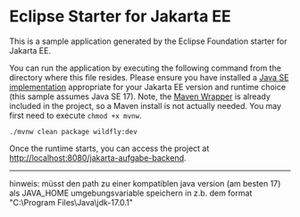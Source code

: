 # Eclipse Starter for Jakarta EE
This is a sample application generated by the Eclipse Foundation starter for Jakarta EE.

You can run the application by executing the following command from the directory where this file resides. Please ensure you have installed a [Java SE implementation](https://adoptium.net) appropriate for your Jakarta EE version and runtime choice (this sample assumes Java SE 17). Note, the [Maven Wrapper](https://maven.apache.org/wrapper/) is already included in the project, so a Maven install is not actually needed. You may first need to execute `chmod +x mvnw`.

```
./mvnw clean package wildfly:dev
```

Once the runtime starts, you can access the project at [http://localhost:8080/jakarta-aufgabe-backend](http://localhost:8080/jakarta-aufgabe-backend).

------------------------------
hinweis: müsst den path zu einer kompatiblen java version (am besten 17) als JAVA_HOME umgebungsvariable speichern in z.b. dem format "C:\Program Files\Java\jdk-17.0.1"